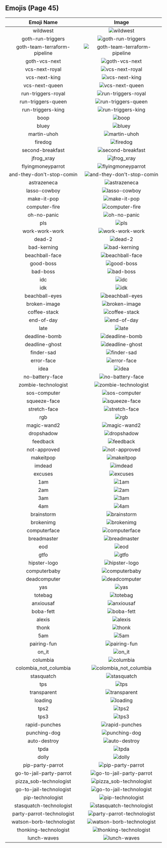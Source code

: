 
  ## Emojis (Page 45)
  |Emoji Name|Image|
  | :-: | :-: |
  |wildwest| ![wildwest](/output/wildwest.jpg)|
  |goth-run-triggers| ![goth-run-triggers](/output/goth-run-triggers.png)|
  |goth-team-terraform-pipeline| ![goth-team-terraform-pipeline](/output/goth-team-terraform-pipeline.png)|
  |goth-vcs-next| ![goth-vcs-next](/output/goth-vcs-next.png)|
  |vcs-next-royal| ![vcs-next-royal](/output/vcs-next-royal.png)|
  |vcs-next-king| ![vcs-next-king](/output/vcs-next-king)|
  |vcs-next-queen| ![vcs-next-queen](/output/vcs-next-queen)|
  |run-triggers-royal| ![run-triggers-royal](/output/run-triggers-royal.png)|
  |run-triggers-queen| ![run-triggers-queen](/output/run-triggers-queen)|
  |run-triggers-king| ![run-triggers-king](/output/run-triggers-king)|
  |boop| ![boop](/output/boop.gif)|
  |bluey| ![bluey](/output/bluey.gif)|
  |martin-uhoh| ![martin-uhoh](/output/martin-uhoh.png)|
  |firedog| ![firedog](/output/firedog.png)|
  |second-breakfast| ![second-breakfast](/output/second-breakfast.jpg)|
  |jfrog_xray| ![jfrog_xray](/output/jfrog_xray.png)|
  |flyingmoneyparrot| ![flyingmoneyparrot](/output/flyingmoneyparrot.gif)|
  |and-they-don't-stop-comin| ![and-they-don't-stop-comin](/output/and-they-don't-stop-comin.gif)|
  |astrazeneca| ![astrazeneca](/output/astrazeneca.png)|
  |lasso-cowboy| ![lasso-cowboy](/output/lasso-cowboy.png)|
  |make-it-pop| ![make-it-pop](/output/make-it-pop.png)|
  |computer-fire| ![computer-fire](/output/computer-fire.png)|
  |oh-no-panic| ![oh-no-panic](/output/oh-no-panic.png)|
  |pls| ![pls](/output/pls.png)|
  |work-work-work| ![work-work-work](/output/work-work-work.png)|
  |dead-2| ![dead-2](/output/dead-2.png)|
  |bad-kerning| ![bad-kerning](/output/bad-kerning.png)|
  |beachball-face| ![beachball-face](/output/beachball-face.png)|
  |good-boss| ![good-boss](/output/good-boss.png)|
  |bad-boss| ![bad-boss](/output/bad-boss.png)|
  |idc| ![idc](/output/idc.png)|
  |idk| ![idk](/output/idk.png)|
  |beachball-eyes| ![beachball-eyes](/output/beachball-eyes.png)|
  |broken-image| ![broken-image](/output/broken-image.png)|
  |coffee-stack| ![coffee-stack](/output/coffee-stack.png)|
  |end-of-day| ![end-of-day](/output/end-of-day.png)|
  |late| ![late](/output/late.png)|
  |deadline-bomb| ![deadline-bomb](/output/deadline-bomb.png)|
  |deadline-ghost| ![deadline-ghost](/output/deadline-ghost.png)|
  |finder-sad| ![finder-sad](/output/finder-sad.png)|
  |error-face| ![error-face](/output/error-face.png)|
  |idea| ![idea](/output/idea.png)|
  |no-battery-face| ![no-battery-face](/output/no-battery-face.png)|
  |zombie-technologist| ![zombie-technologist](/output/zombie-technologist.png)|
  |sos-computer| ![sos-computer](/output/sos-computer.png)|
  |squeeze-face| ![squeeze-face](/output/squeeze-face.png)|
  |stretch-face| ![stretch-face](/output/stretch-face.png)|
  |rgb| ![rgb](/output/rgb.png)|
  |magic-wand2| ![magic-wand2](/output/magic-wand2.png)|
  |dropshadow| ![dropshadow](/output/dropshadow.png)|
  |feedback| ![feedback](/output/feedback.png)|
  |not-approved| ![not-approved](/output/not-approved.png)|
  |makeitpop| ![makeitpop](/output/makeitpop.png)|
  |imdead| ![imdead](/output/imdead.png)|
  |excuses| ![excuses](/output/excuses.png)|
  |1am| ![1am](/output/1am.png)|
  |2am| ![2am](/output/2am.png)|
  |3am| ![3am](/output/3am.png)|
  |4am| ![4am](/output/4am.png)|
  |brainstorm| ![brainstorm](/output/brainstorm.png)|
  |brokenimg| ![brokenimg](/output/brokenimg.png)|
  |computerface| ![computerface](/output/computerface.png)|
  |breadmaster| ![breadmaster](/output/breadmaster.png)|
  |eod| ![eod](/output/eod.png)|
  |gtfo| ![gtfo](/output/gtfo.png)|
  |hipster-logo| ![hipster-logo](/output/hipster-logo.png)|
  |computerbaby| ![computerbaby](/output/computerbaby.png)|
  |deadcomputer| ![deadcomputer](/output/deadcomputer.png)|
  |yas| ![yas](/output/yas.png)|
  |totebag| ![totebag](/output/totebag.png)|
  |anxiousaf| ![anxiousaf](/output/anxiousaf.png)|
  |boba-fett| ![boba-fett](/output/boba-fett.gif)|
  |alexis| ![alexis](/output/alexis.jpg)|
  |thonk| ![thonk](/output/thonk)|
  |5am| ![5am](/output/5am)|
  |pairing-fun| ![pairing-fun](/output/pairing-fun.png)|
  |on_it| ![on_it](/output/on_it.png)|
  |columbia| ![columbia](/output/columbia.png)|
  |colombia_not_columbia| ![colombia_not_columbia](/output/colombia_not_columbia.png)|
  |stasquatch| ![stasquatch](/output/stasquatch.png)|
  |tps| ![tps](/output/tps.png)|
  |transparent| ![transparent](/output/transparent.png)|
  |loading| ![loading](/output/loading.gif)|
  |tps2| ![tps2](/output/tps2.png)|
  |tps3| ![tps3](/output/tps3.png)|
  |rapid-punches| ![rapid-punches](/output/rapid-punches.gif)|
  |punching-dog| ![punching-dog](/output/punching-dog.gif)|
  |auto-destroy| ![auto-destroy](/output/auto-destroy.png)|
  |tpda| ![tpda](/output/tpda.png)|
  |dolly| ![dolly](/output/dolly.png)|
  |pip-party-parrot| ![pip-party-parrot](/output/pip-party-parrot.gif)|
  |go-to-jail-party-parrot| ![go-to-jail-party-parrot](/output/go-to-jail-party-parrot)|
  |pizza_sob-technologist| ![pizza_sob-technologist](/output/pizza_sob-technologist.png)|
  |go-to-jail-technologist| ![go-to-jail-technologist](/output/go-to-jail-technologist.png)|
  |pip-technologist| ![pip-technologist](/output/pip-technologist)|
  |stasquatch-technologist| ![stasquatch-technologist](/output/stasquatch-technologist.png)|
  |party-parrot-technologist| ![party-parrot-technologist](/output/party-parrot-technologist.gif)|
  |watson-borb-technologist| ![watson-borb-technologist](/output/watson-borb-technologist.png)|
  |thonking-technologist| ![thonking-technologist](/output/thonking-technologist.png)|
  |lunch-waves| ![lunch-waves](/output/lunch-waves.gif)|
  